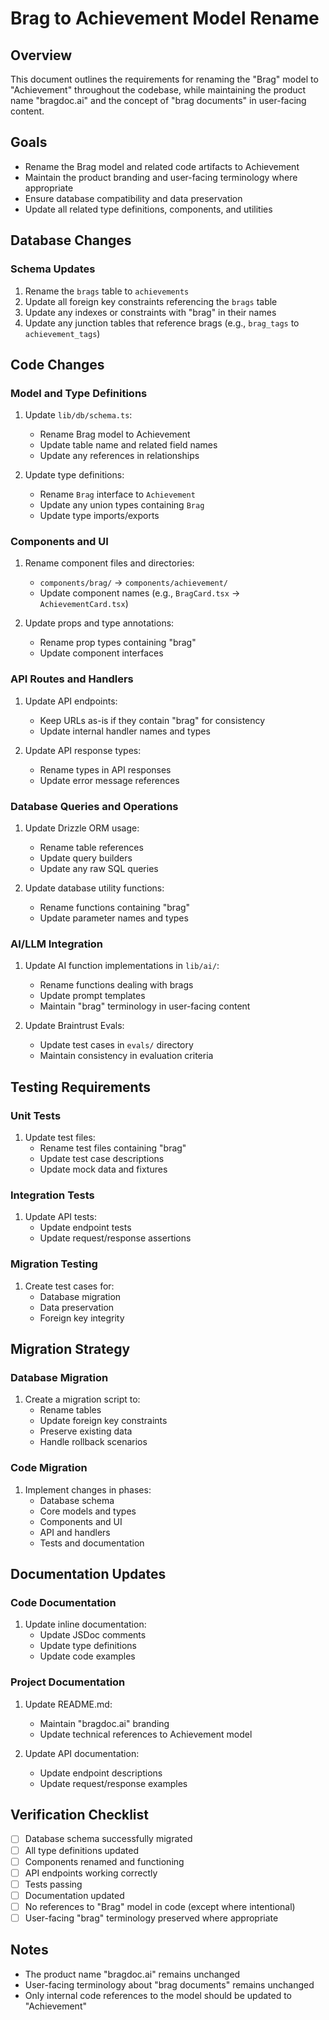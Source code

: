 # Brag to Achievement Model Rename

## Overview
This document outlines the requirements for renaming the "Brag" model to "Achievement" throughout the codebase, while maintaining the product name "bragdoc.ai" and the concept of "brag documents" in user-facing content.

## Goals
- Rename the Brag model and related code artifacts to Achievement
- Maintain the product branding and user-facing terminology where appropriate
- Ensure database compatibility and data preservation
- Update all related type definitions, components, and utilities

## Database Changes

### Schema Updates
1. Rename the `brags` table to `achievements`
2. Update all foreign key constraints referencing the `brags` table
3. Update any indexes or constraints with "brag" in their names
4. Update any junction tables that reference brags (e.g., `brag_tags` to `achievement_tags`)

## Code Changes

### Model and Type Definitions
1. Update `lib/db/schema.ts`:
   - Rename Brag model to Achievement
   - Update table name and related field names
   - Update any references in relationships

2. Update type definitions:
   - Rename `Brag` interface to `Achievement`
   - Update any union types containing `Brag`
   - Update type imports/exports

### Components and UI
1. Rename component files and directories:
   - `components/brag/` → `components/achievement/`
   - Update component names (e.g., `BragCard.tsx` → `AchievementCard.tsx`)

2. Update props and type annotations:
   - Rename prop types containing "brag"
   - Update component interfaces

### API Routes and Handlers
1. Update API endpoints:
   - Keep URLs as-is if they contain "brag" for consistency
   - Update internal handler names and types

2. Update API response types:
   - Rename types in API responses
   - Update error message references

### Database Queries and Operations
1. Update Drizzle ORM usage:
   - Rename table references
   - Update query builders
   - Update any raw SQL queries

2. Update database utility functions:
   - Rename functions containing "brag"
   - Update parameter names and types

### AI/LLM Integration
1. Update AI function implementations in `lib/ai/`:
   - Rename functions dealing with brags
   - Update prompt templates
   - Maintain "brag" terminology in user-facing content

2. Update Braintrust Evals:
   - Update test cases in `evals/` directory
   - Maintain consistency in evaluation criteria

## Testing Requirements

### Unit Tests
1. Update test files:
   - Rename test files containing "brag"
   - Update test case descriptions
   - Update mock data and fixtures

### Integration Tests
1. Update API tests:
   - Update endpoint tests
   - Update request/response assertions

### Migration Testing
1. Create test cases for:
   - Database migration
   - Data preservation
   - Foreign key integrity

## Migration Strategy

### Database Migration
1. Create a migration script to:
   - Rename tables
   - Update foreign key constraints
   - Preserve existing data
   - Handle rollback scenarios

### Code Migration
1. Implement changes in phases:
   - Database schema
   - Core models and types
   - Components and UI
   - API and handlers
   - Tests and documentation

## Documentation Updates

### Code Documentation
1. Update inline documentation:
   - Update JSDoc comments
   - Update type definitions
   - Update code examples

### Project Documentation
1. Update README.md:
   - Maintain "bragdoc.ai" branding
   - Update technical references to Achievement model

2. Update API documentation:
   - Update endpoint descriptions
   - Update request/response examples

## Verification Checklist
- [ ] Database schema successfully migrated
- [ ] All type definitions updated
- [ ] Components renamed and functioning
- [ ] API endpoints working correctly
- [ ] Tests passing
- [ ] Documentation updated
- [ ] No references to "Brag" model in code (except where intentional)
- [ ] User-facing "brag" terminology preserved where appropriate

## Notes
- The product name "bragdoc.ai" remains unchanged
- User-facing terminology about "brag documents" remains unchanged
- Only internal code references to the model should be updated to "Achievement"
